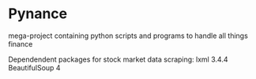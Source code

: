 # Pynance
mega-project containing python scripts and programs to handle all things finance


Dependendent packages for stock market data scraping:
lxml 3.4.4
BeautifulSoup 4


